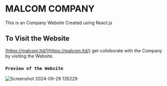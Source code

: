 # MALCOM COMPANY

This is an Company Website Created using React.js


## To Visit the Website
[https://malcom.ltd/](https://malcom.ltd/) get colloborate with the Company by visiting the Website.


### `Preview of the Website`
![Screenshot 2024-09-29 135229](https://github.com/user-attachments/assets/9e760d2c-817e-486f-b1e1-5d7bea87eecb)



